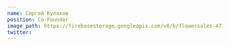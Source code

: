 ```yaml
---
name: Сергей Кулаков
position: Co-Founder
image_path: https://firebasestorage.googleapis.com/v0/b/flowersales-471f5.appspot.com/o/web-site%2Fsergey.jpg?alt=media&token=ff02ea3e-44e2-402b-a888-5d9006859ab4
twitter:
---
```

